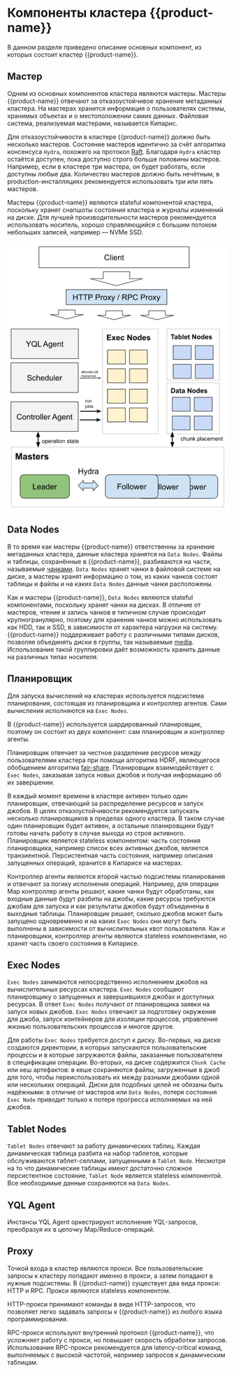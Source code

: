 # Компоненты кластера {{product-name}}

В данном разделе приведено описание основных компонент, из которых состоит кластер {{product-name}}.

## Мастер

Одним из основных компонентов кластера являются мастеры. Мастеры {{product-name}} отвечают за отказоустойчивое хранение метаданных кластера. На мастерах хранится информация о пользователях системы, хранимых объектах и о местоположении самих данных. Файловая система, реализуемая мастерами, называется Кипарис. 

Для отказоустойчивости в кластере {{product-name}} должно быть несколько мастеров. Состояние мастеров идентично за счёт алгоритма консенсуса `Hydra`, похожего на протокол [Raft](https://raft.github.io/). Благодаря `Hydra` кластер остаётся доступен, пока доступно строго больше половины мастеров. Например, если в кластере три мастера, он будет работать, если доступны любые два. Количество мастеров должно быть нечётным, в production-инсталляциях рекомендуется использовать три или пять мастеров.

Мастеры {{product-name}} являются stateful компонентой кластера, поскольку хранят снапшоты состояния кластера и журналы изменений на диске. Для лучшей производительности мастеров рекомендуется использовать носитель, хорошо справляющийся с большим потоком небольших записей, например — NVMe SSD.

![](../../../images/yt_cluster_components.png)

## Data Nodes

В то время как мастеры {{product-name}} ответственны за хранение метаданных кластера, данные кластера хранятся на `Data Nodes`. Файлы и таблицы, сохранённые в {{product-name}}, разбиваются на части, называемые [чанками](../../user-guide/storage/chunks.md). `Data Nodes` хранят чанки в файловой системе на диске, а мастеры хранят информацию о том, из каких чанков состоят таблицы и файлы и на каких `Data Nodes` данные чанки расположены. 

Как и мастеры {{product-name}}, `Data Nodes` являются stateful компонентами, поскольку хранят чанки на дисках. В отличие от мастеров, чтение и запись чанков в типичном случае происходит крупногранулярно, поэтому для хранения чанков можно использовать как HDD, так и SSD, в зависимости от характера нагрузки на систему. {{product-name}} поддерживает работу с различными типами дисков, позволяя объединять диски в группы, так называемые [media](../../user-guide/storage/media.md). Использование такой группировки даёт возможность хранить данные на различных типах носителя.

## Планировщик

Для запуска вычислений на кластерах используется подсистема планирования, состоящая из планировщика и контроллер агентов. Сами вычисления исполняются на `Exec Nodes`.

В {{product-name}} используется шардированный планировщик, поэтому он состоит из двух компонент: сам планировщик и контроллер агенты.

Планировщик отвечает за честное разделение ресурсов между пользователями кластера при помощи алгоритма HDRF, являющегося обобщением алгоритма [fair-share](https://en.wikipedia.org/wiki/Fair-share_scheduling). Планировщик взаимодействует с `Exec Nodes`, заказывая запуск новых джобов и получая информацию об их завершении.

В каждый момент времени в кластере активен только один планировщик, отвечающий за распределение ресурсов и запуск джобов. В целях отказоустойчивости рекомендуется запускать несколько планировщиков в пределах одного кластера. В таком случае один планировщик будет активен, а остальные планировщики будут готовы начать работу в случае выхода из строя активного. Планировщик является stateless компонентом: часть состояния планировщика, например список всех активных джобов, является транзиентной. Персистентная часть состояния, например описания запущенных операций, хранится в Кипарисе на мастерах.

Контроллер агенты являются второй частью подсистемы планирования и отвечают за логику исполнения операций. Например, для операции Map контроллер агенты решают, какие чанки будут обработаны, как входные данные будут разбиты на джобы, какие ресурсы требуются джобам для запуска и как результаты джобов будут объединены в выходные таблицы. Планировщик решает, сколько джобов может быть запущено одновременно и на каких `Exec Nodes` они могут быть выполнены в зависимости от вычислительных квот пользователя. Как и планировщики, контроллер агенты являются stateless компонентами, но хранят часть своего состояния в Кипарисе.

## Exec Nodes

`Exec Nodes` занимаются непосредственно исполнением джобов на вычислительных ресурсах кластера. `Exec Nodes` сообщают планировщику о запущенных и завершившихся джобах и доступных ресурсах. В ответ `Exec Nodes` получают от планировщика заявки на запуск новых джобов. `Exec Nodes` отвечают за подготовку окружения для джоба, запуск контейнеров для изоляции процессов, управление жизнью пользовательских процессов и многое другое. 

Для работы `Exec Nodes` требуется доступ к диску. Во-первых, на диске создаются директории, в которых запускаются пользовательские процессы и в которые загружаются файлы, заказанные пользователем в спецификации операции. Во-вторых, на диске содержится `Chunk Cache` или кеш артефактов: в кеше сохраняются файлы, загруженные в джоб для того, чтобы переиспользовать их между разными джобами одной или нескольких операций. Диски для подобных целей не обязаны быть надёжными: в отличие от мастеров или `Data Nodes`, потеря состояния `Exec Node` приводит только к потере прогресса исполняемых на ней джобов.

## Tablet Nodes

`Tablet Nodes` отвечают за работу динамических таблиц. Каждая динамическая таблица разбита на набор таблетов, которые обслуживаются таблет-селлами, запущенными в `Tablet Node`. Несмотря на то что динамические таблицы имеют достаточно сложное персистентное состояние, `Tablet Node` является stateless компонентой. Все необходимые данные сохраняются на `Data Nodes`.

## YQL Agent

Инстансы YQL Agent оркестрируют исполнение YQL-запросов, преобразуя их в цепочку Map/Reduce-операций.

## Proxy

Точкой входа в кластер являются прокси. Все пользовательские запросы к кластеру попадают именно в прокси, а затем попадают в нужные подсистемы. В {{product-name}} существует два вида прокси: HTTP и RPC. Прокси являются stateless компонентом.

HTTP-прокси принимают команды в виде HTTP-запросов, что позволяет легко задавать запросы к {{product-name}} из любого языка программирования. 

RPC-прокси используют внутренний протокол {{product-name}}, что усложняет работу с прокси, но повышает скорость обработки запросов. Использование RPC-прокси рекомендуется для latency-critical команд, выполняемых с высокой частотой, например запросов к динамическим таблицам.

